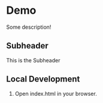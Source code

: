 # Demo

Some description!


## Subheader
This is the Subheader

## Local Development
1. Open index.html in your browser.
